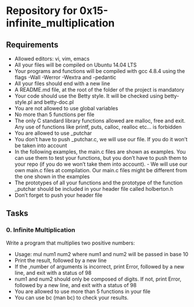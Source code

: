 # Repository for 0x15-infinite_multiplication

## Requirements
- Allowed editors: vi, vim, emacs
- All your files will be compiled on Ubuntu 14.04 LTS
- Your programs and functions will be compiled with gcc 4.8.4 using the flags -Wall -Werror -Wextra and -pedantic
- All your files should end with a new line
- A README.md file, at the root of the folder of the project is mandatory
- Your code should use the Betty style. It will be checked using betty-style.pl and betty-doc.pl
- You are not allowed to use global variables
- No more than 5 functions per file
- The only C standard library functions allowed are malloc, free and exit. Any use of functions like printf, puts, calloc, realloc etc… is forbidden
- You are allowed to use _putchar
- You don’t have to push _putchar.c, we will use our file. If you do it won’t be taken into account
- In the following examples, the main.c files are shown as examples. You can use them to test your functions, but you don’t have to push them to your repo (if you do we won’t take them into account). - We will use our own main.c files at compilation. Our main.c files might be different from the one shown in the examples
- The prototypes of all your functions and the prototype of the function _putchar should be included in your header file called holberton.h
- Don’t forget to push your header file

## Tasks

### 0. Infinite Multiplication
Write a program that multiplies two positive numbers:
- Usage: mul num1 num2 where num1 and num2 will be passed in base 10
- Print the result, followed by a new line
- If the ,number of arguments is incorrect, print Error, followed by a new line, and exit with a status of 98
- num1 and num2 should only be composed of digits. If not, print Error, followed by a new line, and exit with a status of 98
- You are allowed to use more than 5 functions in your file
- You can use bc (man bc) to check your results.
